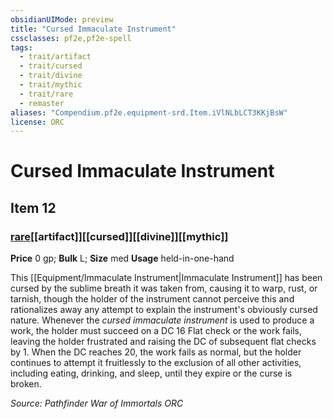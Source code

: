 ```yaml
---
obsidianUIMode: preview
title: "Cursed Immaculate Instrument"
cssclasses: pf2e,pf2e-spell
tags:
  - trait/artifact
  - trait/cursed
  - trait/divine
  - trait/mythic
  - trait/rare
  - remaster
aliases: "Compendium.pf2e.equipment-srd.Item.iVlNLbLCT3KKjBsW"
license: ORC
---
```

# Cursed Immaculate Instrument
## Item 12
### [rare](rare "Rare Rarity Trait")[[artifact]][[cursed]][[divine]][[mythic]]


**Price** 0 gp; 
**Bulk** L; **Size** med
**Usage** held-in-one-hand

This [[Equipment/Immaculate Instrument|Immaculate Instrument]] has been cursed by the sublime breath it was taken from, causing it to warp, rust, or tarnish, though the holder of the instrument cannot perceive this and rationalizes away any attempt to explain the instrument's obviously cursed nature. Whenever the _cursed immaculate instrument_ is used to produce a work, the holder must succeed on a DC 16 Flat check or the work fails, leaving the holder frustrated and raising the DC of subsequent flat checks by 1. When the DC reaches 20, the work fails as normal, but the holder continues to attempt it fruitlessly to the exclusion of all other activities, including eating, drinking, and sleep, until they expire or the curse is broken.

*Source: Pathfinder War of Immortals*
*ORC*